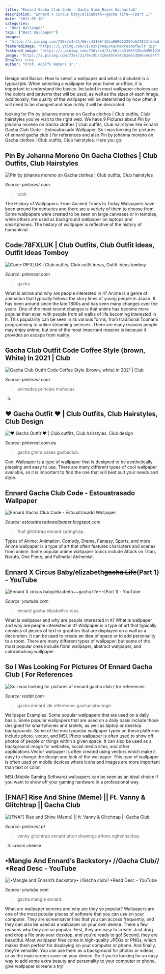 ```yaml
---
title: "Ennard Gacha Club Code - Gacha Glmm Bases Gachaclub"
description: "Ennard x circus baby/elizabeth~~gacha life~~(part 1)"
date: "2022-05-18"
categories:
- "Best Wallpaper"
tags: ["Best Wallpaper"]
images:
- "https://i.pinimg.com/736x/c4/31/66/c43166f12ba069612207a537823fddad.jpg"
featuredImage: "https://i.ytimg.com/vi/ozkjPAapJKQ/maxresdefault.jpg"
featured_image: "https://i.pinimg.com/736x/c4/31/66/c43166f12ba069612207a537823fddad.jpg"
image: "https://i.pinimg.com/736x/31/0e/8b/310e8bfe14c620e1db86a4cd4f71485d.jpg"
ShowToc: true
author: "Prof. Adolfo Waters Jr."
---
```



Design and Basics: How to select a wallpaper and what is included in a typical job.
When selecting a wallpaper for your home or office, it is important to understand the basics. Included in most wallpaper choices are the colors and patterns that will be used, as well as the sizes of each image. Additionally, the quality of the wallpaper will be determined by how often it will need to be changed and how richly it will be decorated.

	

		
looking for Pin by johanna moreno on Gacha clothes | Club outfits, Club hairstyles you've visit to the right web. We have 9 Pictures about Pin by johanna moreno on Gacha clothes | Club outfits, Club hairstyles like Ennard Gacha Club Code - Estouatrasado Wallpaper, So i was looking for pictures of ennard gacha club ( for references and also Pin by johanna moreno on Gacha clothes | Club outfits, Club hairstyles. Here you go:
		
    
## Pin By Johanna Moreno On Gacha Clothes | Club Outfits, Club Hairstyles

<img loading=lazy src="https://i.pinimg.com/736x/a6/70/69/a670691f902fd9c3b12ec8441e744fcd.jpg" onerror="this.onerror=null;this.src='https://tse2.mm.bing.net/th?id=OIP.Ee13-V7wQEw2s8IPKMRnfgHaG3&amp;pid=15.1';" alt="Pin by johanna moreno on Gacha clothes | Club outfits, Club hairstyles">

_Source: pinterest.com_

>tublr. 

	

The History of Wallpapers: From Ancient Times to Today
Wallpapers have been around for centuries and there are a variety of them to choose from. Some wallpapers were created to be seen on large canvases or in temples, while others are used as background wallpaper on laptops and smartphones. The history of wallpaper is reflective of the history of humankind.

    
## Code:78FXLUK | Club Outfits, Club Outfit Ideas, Outfit Ideas Tomboy

<img loading=lazy src="https://i.pinimg.com/736x/11/bf/af/11bfaf16baceb8daf5aab7a87920c554.jpg" onerror="this.onerror=null;this.src='https://tse4.mm.bing.net/th?id=OIP.maMZ4dQ8UKXDvGVkVLthvgHaEK&amp;pid=15.1';" alt="Code:78FXLUK | Club outfits, Club outfit ideas, Outfit ideas tomboy">

_Source: pinterest.com_

>gacha. 

	

What is anime and why are people interested in it?
Anime is a genre of animation that typically follows the story lines of young people in Japan. It has been around since the late 1800s and has seen many changes over the years. One of the most recent changes is that anime has become more popular than ever, with people from all walks of life becoming interested in it. This popularity can be seen in its various forms, from traditional Toonami programming to online streaming services. There are many reasons people may enjoy anime, but one of the most important reasons is because it provides an escape from reality.

    
## Gacha Club Outfit Code Coffee Style (brown, White) In 2021 | Club

<img loading=lazy src="https://i.pinimg.com/736x/31/0e/8b/310e8bfe14c620e1db86a4cd4f71485d.jpg" onerror="this.onerror=null;this.src='https://tse4.mm.bing.net/th?id=OIP.B5Nrn4hCgXHdhBiIgHeQPAHaHa&amp;pid=15.1';" alt="Gacha Club Outfit Code Coffee Style (brown, white) in 2021 | Club">

_Source: pinterest.com_

>animados príncipe muñecas. 

	

5.

    
## ♥ Gacha Outfit ♥ | Club Outfits, Club Hairstyles, Club Design

<img loading=lazy src="https://i.pinimg.com/736x/37/ac/d7/37acd794306c5b37dcf8d8b5b2470f00.jpg" onerror="this.onerror=null;this.src='https://tse2.mm.bing.net/th?id=OIP.q6hIqqXFdRh-gqVu8PEy0wHaLT&amp;pid=15.1';" alt="♥ Gacha Outfit ♥ | Club outfits, Club hairstyles, Club design">

_Source: pinterest.com.au_

>gacha glmm bases gachaclub. 

	

Cool Wallpaper is a type of wallpaper that is designed to be aesthetically pleasing and easy to use. There are many different types of cool wallpaper available, so it is important to find the one that will best suit your needs and style.

    
## Ennard Gacha Club Code - Estouatrasado Wallpaper

<img loading=lazy src="https://i.pinimg.com/736x/43/94/10/439410fa07afe438d58a46a2c8aae161.jpg" onerror="this.onerror=null;this.src='https://tse4.mm.bing.net/th?id=OIP.kw39MVmWV_HH4PA7RQ_eEwHaHa&amp;pid=15.1';" alt="Ennard Gacha Club Code - Estouatrasado Wallpaper">

_Source: estouatrasadowallpaper.blogspot.com_

>fnaf glitchtrap ennard springtrap. 

	

Types of Anime: Animation, Comedy, Drama, Fantasy, Sports, and more
Anime wallpaper is a type of art that often features characters and scenes from anime. Some popular anime wallpaper topics include Attack on Titan, Naruto, One Piece, and Fullmetal Alchemist.

    
## Ennard X Circus Baby/elizabeth~~gacha Life~~(Part 1) - YouTube

<img loading=lazy src="https://i.ytimg.com/vi/ozkjPAapJKQ/maxresdefault.jpg" onerror="this.onerror=null;this.src='https://tse4.mm.bing.net/th?id=OIP.6JOXOKfcLY1gdqfghHcgPwHaEK&amp;pid=15.1';" alt="Ennard X circus baby/elizabeth~~gacha life~~(Part 1) - YouTube">

_Source: youtube.com_

>ennard gacha elizabeth circus. 

	

What is wallpaper and why are people interested in it?
What is wallpaper and why are people interested in it?
Wallpaper is a type of art that typically consists of pieces of text or graphics that are displayed on a wall as a decoration. It can be used to create an idea of space or to add personality to a room. There are many different types of wallpaper, but some of the most popular ones include floral wallpaper, abstract wallpaper, and colorblocking wallpaper.

    
## So I Was Looking For Pictures Of Ennard Gacha Club ( For References

<img loading=lazy src="https://preview.redd.it/nn34qa94h6461.jpg?auto=webp&amp;s=83c79b57c0ced0631df1ad632450d63f744e99fd" onerror="this.onerror=null;this.src='https://tse4.mm.bing.net/th?id=OIP.2gro7bSQljHih-PpvSzZ7wHaEL&amp;pid=15.1';" alt="So i was looking for pictures of ennard gacha club ( for references">

_Source: reddit.com_

>gacha ennard idk references gachaclubcringe. 

	

Wallpaper Examples: Some popular wallpapers that are used on a daily basis.
Some popular wallpapers that are used on a daily basis include those designed for smartphones and tablets, as well as laptop or desktop backgrounds. Some of the most popular wallpaper types on these platforms include photo, vector, and MSI. 
Photo wallpaper is often used to show off photos of people or things within a given space. It can also be used as a background image for websites, social media sites, and other applications.Vector wallpaper is often created using vectors which make it easy to change the design and look of the wallpaper. This type of wallpaper is often used on mobile devices where icons and images are more important than text or color. 

MSI (Mobile Gaming Software) wallpapers can be seen as an ideal choice if you want to show off your gaming hardware in a professional way.

    
## [FNAF] Rise And Shine (Meme) || Ft. Vanny &amp; Glitchtrap || Gacha Club

<img loading=lazy src="https://i.pinimg.com/736x/c4/31/66/c43166f12ba069612207a537823fddad.jpg" onerror="this.onerror=null;this.src='https://tse4.mm.bing.net/th?id=OIP.qay5r4V98fMmshyLysueYwHaEK&amp;pid=15.1';" alt="[FNAF] Rise and Shine (Meme) || ft. Vanny &amp; Glitchtrap || Gacha Club">

_Source: pinterest.pt_

>vanny glitchtrap ennard afton drawings aftons nghenhachay. 

	

3. cream cheese 

    
## •Mangle And Ennard’s Backstory• //Gacha Club// *Read Desc - YouTube

<img loading=lazy src="https://i.ytimg.com/vi/u9c88axY0-w/maxresdefault.jpg" onerror="this.onerror=null;this.src='https://tse3.mm.bing.net/th?id=OIP.tloCuh3r4QETu6HkMCEnagHaEK&amp;pid=15.1';" alt="•Mangle and Ennard’s backstory• //Gacha club// *Read Desc - YouTube">

_Source: youtube.com_

>gacha mangle ennard. 

	

What are wallpaper screens and why are they so popular?
Wallpapers are one of the most popular pieces of software that you can use on your computer. They are screensaver files that you can access frequently, and they can also be used as a wallpaper on your own device. There a few reasons why they are so popular. First, they are easy to create. Just drag and drop a file onto your desktop, and you're ready to go! Second, they are beautiful. Most wallpaper files come in high-quality JPEGs or PNGs, which makes them perfect for displaying on your computer or phone. And finally, they're versatile. You can use them as a background for photos or videos, or as the main screen saver on your device. So if you're looking for an easy way to add some extra beauty and personality to your computer or phone, give wallpaper screens a try!

